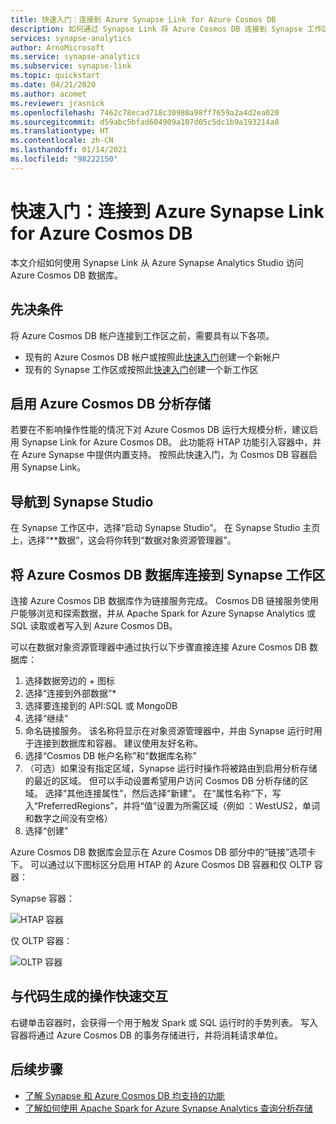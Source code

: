 ```yaml
---
title: 快速入门：连接到 Azure Synapse Link for Azure Cosmos DB
description: 如何通过 Synapse Link 将 Azure Cosmos DB 连接到 Synapse 工作区
services: synapse-analytics
author: ArnoMicrosoft
ms.service: synapse-analytics
ms.subservice: synapse-link
ms.topic: quickstart
ms.date: 04/21/2020
ms.author: acomet
ms.reviewer: jrasnick
ms.openlocfilehash: 7462c78ecad718c30980a98ff7659a2a4d2ea020
ms.sourcegitcommit: d59abc5bfad604909a107d05c5dc1b9a193214a8
ms.translationtype: HT
ms.contentlocale: zh-CN
ms.lasthandoff: 01/14/2021
ms.locfileid: "98222150"
---
```

# <a name="quickstart-connect-to-azure-synapse-link-for-azure-cosmos-db"></a>快速入门：连接到 Azure Synapse Link for Azure Cosmos DB

本文介绍如何使用 Synapse Link 从 Azure Synapse Analytics Studio 访问 Azure Cosmos DB 数据库。 

## <a name="prerequisites"></a>先决条件

将 Azure Cosmos DB 帐户连接到工作区之前，需要具有以下各项。

* 现有的 Azure Cosmos DB 帐户或按照此[快速入门](../cosmos-db/how-to-manage-database-account.md)创建一个新帐户
* 现有的 Synapse 工作区或按照此[快速入门](./quickstart-create-workspace.md)创建一个新工作区 

## <a name="enable-azure-cosmos-db-analytical-store"></a>启用 Azure Cosmos DB 分析存储

若要在不影响操作性能的情况下对 Azure Cosmos DB 运行大规模分析，建议启用 Synapse Link for Azure Cosmos DB。 此功能将 HTAP 功能引入容器中，并在 Azure Synapse 中提供内置支持。 按照此快速入门，为 Cosmos DB 容器启用 Synapse Link。

## <a name="navigate-to-synapse-studio"></a>导航到 Synapse Studio

在 Synapse 工作区中，选择“启动 Synapse Studio”。 在 Synapse Studio 主页上，选择“**数据”，这会将你转到“数据对象资源管理器”。

## <a name="connect-an-azure-cosmos-db-database-to-a-synapse-workspace"></a>将 Azure Cosmos DB 数据库连接到 Synapse 工作区

连接 Azure Cosmos DB 数据库作为链接服务完成。 Cosmos DB 链接服务使用户能够浏览和探索数据，并从 Apache Spark for Azure Synapse Analytics 或 SQL 读取或者写入到 Azure Cosmos DB。

可以在数据对象资源管理器中通过执行以下步骤直接连接 Azure Cosmos DB 数据库：

1. 选择数据旁边的 + 图标
2. 选择“连接到外部数据”*
3. 选择要连接到的 API:SQL 或 MongoDB
4. 选择“继续”
5. 命名链接服务。 该名称将显示在对象资源管理器中，并由 Synapse 运行时用于连接到数据库和容器。 建议使用友好名称。
6. 选择“Cosmos DB 帐户名称”和“数据库名称”
7. （可选）如果没有指定区域，Synapse 运行时操作将被路由到启用分析存储的最近的区域。 但可以手动设置希望用户访问 Cosmos DB 分析存储的区域。 选择“其他连接属性”，然后选择“新建”。 在“属性名称”下，写入“PreferredRegions”，并将“值”设置为所需区域（例如 ：WestUS2，单词和数字之间没有空格）
8. 选择“创建”

Azure Cosmos DB 数据库会显示在 Azure Cosmos DB 部分中的“链接”选项卡下。 可以通过以下图标区分启用 HTAP 的 Azure Cosmos DB 容器和仅 OLTP 容器：

Synapse 容器：

![HTAP 容器](./media/quickstart-connect-synapse-link-cosmosdb/htap-container.png)

仅 OLTP 容器：

![OLTP 容器](./media/quickstart-connect-synapse-link-cosmosdb/oltp-container.png)

## <a name="quickly-interact-with-code-generated-actions"></a>与代码生成的操作快速交互

右键单击容器时，会获得一个用于触发 Spark 或 SQL 运行时的手势列表。 写入容器将通过 Azure Cosmos DB 的事务存储进行，并将消耗请求单位。  

## <a name="next-steps"></a>后续步骤

* [了解 Synapse 和 Azure Cosmos DB 均支持的功能](./synapse-link/concept-synapse-link-cosmos-db-support.md)
* [了解如何使用 Apache Spark for Azure Synapse Analytics 查询分析存储](synapse-link/how-to-query-analytical-store-spark.md)